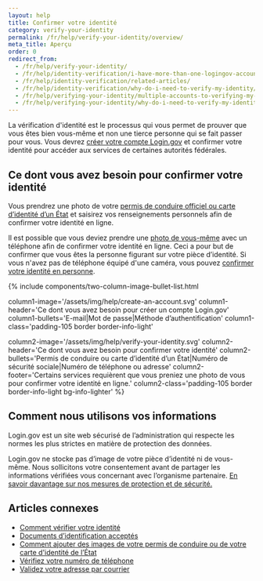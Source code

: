 ```yaml
---
layout: help
title: Confirmer votre identité
category: verify-your-identity
permalink: /fr/help/verify-your-identity/overview/
meta_title: Aperçu
order: 0
redirect_from:
  - /fr/help/verify-your-identity/
  - /fr/help/identity-verification/i-have-more-than-one-logingov-account-can-I-verify-my-identity-for-all-of-them/
  - /fr/help/identity-verification/related-articles/
  - /fr/help/identity-verification/why-do-i-need-to-verify-my-identity/
  - /fr/help/verifying-your-identity/multiple-accounts-to-verifying-my-identity-for/
  - /fr/help/verifying-your-identity/why-do-i-need-to-verify-my-identity/
---
```


La vérification d'identité est le processus qui vous permet de prouver que vous êtes bien vous-même et non une tierce personne qui se fait passer pour vous. Vous devrez [créer votre compte Login.gov](/fr/create-an-account/) et confirmer votre identité pour accéder aux services de certaines autorités fédérales.

## Ce dont vous avez besoin pour confirmer votre identité

Vous prendrez une photo de votre [permis de conduire officiel ou carte d’identité d’un État](/fr/help/verify-your-identity/accepted-identification-documents/) et saisirez vos renseignements personnels afin de confirmer votre identité en ligne.

Il est possible que vous deviez prendre une [photo de vous-même](/fr/help/verify-your-identity/how-to-take-photos-to-verify-your-identity/#how-to-take-photos-of-yourself) avec un téléphone afin de confirmer votre identité en ligne. Ceci a pour but de confirmer que vous êtes la personne figurant sur votre pièce d’identité. Si vous n'avez pas de téléphone équipé d'une caméra, vous pouvez [confirmer votre identité en personne](/fr/help/verify-your-identity/verify-your-identity-in-person/).

{%
  include components/two-column-image-bullet-list.html

  column1-image='/assets/img/help/create-an-account.svg'
  column1-header='Ce dont vous avez besoin pour créer un compte Login.gov'
  column1-bullets='E-mail|Mot de passe|Méthode d’authentification'
  column1-class='padding-105 border border-info-light'

  column2-image='/assets/img/help/verify-your-identity.svg'
  column2-header='Ce dont vous avez besoin pour confirmer votre identité'
  column2-bullets='Permis de conduire ou carte d’identité d’un État|Numéro de sécurité sociale|Numéro de téléphone ou adresse'
  column2-footer='Certains services requièrent que vous preniez une photo de vous pour confirmer votre identité en ligne.'
  column2-class='padding-105 border border-info-light bg-info-lighter'
%}

## Comment nous utilisons vos informations

Login.gov est un site web sécurisé de l’administration qui respecte les normes les plus strictes en matière de protection des données.

Login.gov ne stocke pas d’image de votre pièce d’identité ni de vous-même. Nous sollicitons votre consentement avant de partager les informations vérifiées vous concernant avec l’organisme partenaire. [En savoir davantage sur nos mesures de protection et de sécurité.](/fr/policy/)

## Articles connexes

* [Comment vérifier votre identité](/fr/help/verify-your-identity/how-to-verify-your-identity/)
* [Documents d’identification acceptés](/fr/help/verify-your-identity/accepted-identification-documents/)
* [Comment ajouter des images de votre permis de conduire ou de votre carte d'identité de l’État](/fr/help/verify-your-identity/how-to-take-photos-to-verify-your-identity/#how-to-take-photos-of-yourself)
* [Vérifiez votre numéro de téléphone](/fr/help/verify-your-identity/phone-number/)
* [Validez votre adresse par courrier](/fr/help/verify-your-identity/verify-your-address-by-mail/)
